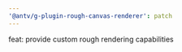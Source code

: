 ```yaml
---
'@antv/g-plugin-rough-canvas-renderer': patch
---
```


feat: provide custom rough rendering capabilities
